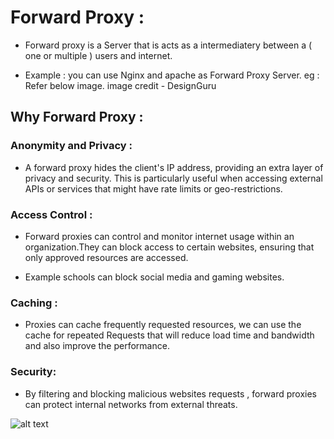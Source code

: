 # Forward Proxy :
* Forward proxy is a Server that is acts as a intermediatery between a ( one or multiple ) users and internet.

* Example : you can use Nginx and apache as Forward Proxy Server. eg : Refer below image. image credit - DesignGuru

## Why Forward Proxy :

### Anonymity and Privacy :
* A forward proxy hides the client's IP address, providing an extra layer of privacy and security.
  This is particularly useful when accessing external APIs or services that might have rate limits 
  or geo-restrictions.


### Access Control :
* Forward proxies can control and monitor internet usage within an organization.They can block access 
  to certain websites,  ensuring that only approved resources are accessed.

* Example schools can block social media and gaming websites.


### Caching :
* Proxies can cache frequently requested resources, we can use the cache for repeated Requests
  that will reduce load time and bandwidth and also improve the performance.
                      
### Security:
* By filtering and blocking malicious websites requests , forward proxies can protect internal networks 
  from external threats.

![alt text](https://media2.dev.to/dynamic/image/width=800%2Cheight=%2Cfit=scale-down%2Cgravity=auto%2Cformat=auto/https%3A%2F%2Fdev-to-uploads.s3.amazonaws.com%2Fuploads%2Farticles%2Fwqces5nwe4hb4bydyd13.png)
